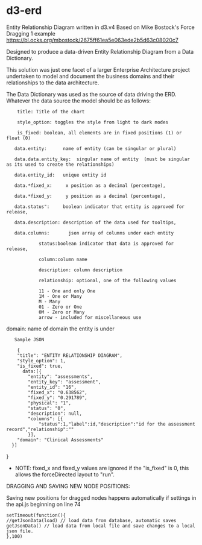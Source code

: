 # d3-erd
 Entity Relationship Diagram written in d3.v4
 Based on Mike Bostock's Force Dragging 1 example https://bl.ocks.org/mbostock/2675ff61ea5e063ede2b5d63c08020c7

Designed to produce a data-driven Entity Relationship Diagram from a Data Dictionary.


This solution was just one facet of a larger Enterprise Architecture project undertaken to model and document the business domains and their relationships to the data architecture.

The Data Dictionary was used as the source of data driving the ERD. Whatever the data source the model should be as follows:
    
        title: Title of the chart

        style_option: toggles the style from light to dark modes

        is_fixed: boolean, all elements are in fixed positions (1) or float (0)

       data.entity:      name of entity (can be singular or plural)

       data.data.entity_key:  singular name of entity  (must be singular as its used to create the relationships)

       data.entity_id:   unique entity id

       data.*fixed_x:     x position as a decimal (percentage),

       data.*fixed_y:     y position as a decimal (percentage),

       data.status":     boolean indicator that entity is approved for release,

       data.description: description of the data used for tooltips,

       data.columns:       json array of columns under each entity 
   
                status:boolean indicator that data is approved for release,
                
                column:column name
                
                description: column description
                
                relationship: optional, one of the following values
		
				11 - One and only One
				1M - One or Many
				M - Many
				01 - Zero or One
				0M - Zero or Many
				arrow - included for miscellaneous use
                              
   domain:      name of domain the entity is under
   
	   Sample JSON

        {
        "title": "ENTITY RELATIONSHIP DIAGRAM",
        "style_option": 1,
        "is_fixed": true,
          data:[{
            "entity": "assessments",
            "entity_key": "assessment",
            "entity_id": "16",
            "fixed_x": "0.638562",
            "fixed_y": "0.291789",
            "physical": "1",
            "status": "0",
            "description": null,
            "columns": [{
                "status":1,"label":id,"description":"id for the assessment record","relationship":""
            }],
	    "domain": "Clinical Assessments"
	  }]
}

* NOTE: fixed_x and fixed_y values are ignored if the "is_fixed" is 0, this allows the forceDirected layout to "run".

DRAGGING AND SAVING NEW NODE POSITIONS:

Saving new positions for dragged nodes happens automatically if settings in the api.js beginning on line 74

    setTimeout(function(){
    //getJsonData(load) // load data from database, automatic saves
    getJsonData() // load data from local file and save changes to a local json file.
    },100)


